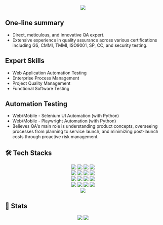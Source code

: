 <div align="center">
    <img src="https://capsule-render.vercel.app/api?type=soft&color=gradient&height=180&text=I%20AM%20YOUR%20ENERGY&animation=blinking&fontColor=000000&fontSize=70" />
</div>

<div style="text-align: left;">
    
   <h2>One-line summary</h2>
    <ul>
        <li>Direct, meticulous, and innovative QA expert.</li>
        <li>Extensive experience in quality assurance across various certifications including GS, CMMI, TMMI, ISO9001, SP, CC, and security testing.</li>
    </ul>
    
  <h2>Expert Skills</h2>
    <ul>
        <li>Web Application Automation Testing</li>
        <li>Enterprise Process Management</li>
        <li>Project Quality Management</li>
        <li>Functional Software Testing</li>
    </ul>
    
  <h2>Automation Testing</h2>
    <ul>
        <li>Web/Mobile - Selenium UI Automation (with Python)</li>
        <li>Web/Mobile - Playwright Automation (with Python)</li>
        <li>Believes QA's main role is understanding product concepts, overseeing processes from planning to service launch, and minimizing post-launch costs through proactive risk management.</li>
    </ul>
    
   <h2>🛠️ Tech Stacks</h2>
    <div align="center">
        <img src="https://img.shields.io/badge/Django-092E20?style=plastic&logo=Django&logoColor=white">
        <img src="https://img.shields.io/badge/Docker-2496ED?style=plastic&logo=Docker&logoColor=white">
        <img src="https://img.shields.io/badge/Figma-F24E1E?style=plastic&logo=Figma&logoColor=white">
        <img src="https://img.shields.io/badge/GitHub%20Pages-222222?style=plastic&logo=GitHub%20Pages&logoColor=white">
        <br/>
        <img src="https://img.shields.io/badge/Git-F05032?style=plastic&logo=Git&logoColor=white">
        <img src="https://img.shields.io/badge/Github-181717?style=plastic&logo=Github&logoColor=white">
        <img src="https://img.shields.io/badge/HTML5-E34F26?style=plastic&logo=HTML5&logoColor=white">
        <img src="https://img.shields.io/badge/Javascript-F7DF1E?style=plastic&logo=Javascript&logoColor=white">
        <br/>
        <img src="https://img.shields.io/badge/Jenkins-D24939?style=plastic&logo=Jenkins&logoColor=white">
        <img src="https://img.shields.io/badge/Linux-FCC624?style=plastic&logo=Linux&logoColor=white">
        <img src="https://img.shields.io/badge/Node.js-339933?style=plastic&logo=Node.js&logoColor=white">
        <img src="https://img.shields.io/badge/Notion-000000?style=plastic&logo=Notion&logoColor=white">
        <br/>
        <img src="https://img.shields.io/badge/Python-3776AB?style=plastic&logo=Python&logoColor=white">
        <img src="https://img.shields.io/badge/ReactNative-61DAFB?style=plastic&logo=React&logoColor=white">
        <img src="https://img.shields.io/badge/React-61DAFB?style=plastic&logo=React&logoColor=white">
        <img src="https://img.shields.io/badge/Selenium-43B02A?style=plastic&logo=Selenium&logoColor=white">
        <br/>
        <img src="https://img.shields.io/badge/Slack-4A154B?style=plastic&logo=Slack&logoColor=white">
    </div>
    
   <h2>🏅 Stats</h2>
    <div align="center">
        <img src="https://github-readme-stats.vercel.app/api?username=willstory&bg_color=180,000000,&title_color=000000&text_color=000000" />
        <img src="https://github-readme-stats.vercel.app/api/top-langs/?username=willstory&layout=compact&bg_color=180,000000,&title_color=000000&text_color=000000" />
    </div>
</div>
